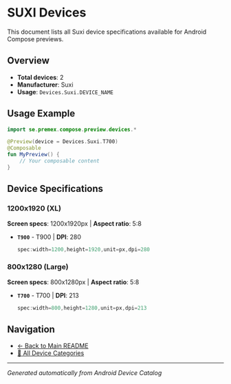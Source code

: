 # SUXI Devices

This document lists all Suxi device specifications available for Android Compose previews.

## Overview

- **Total devices**: 2
- **Manufacturer**: Suxi
- **Usage**: `Devices.Suxi.DEVICE_NAME`

## Usage Example

```kotlin
import se.premex.compose.preview.devices.*

@Preview(device = Devices.Suxi.T700)
@Composable
fun MyPreview() {
    // Your composable content
}
```

## Device Specifications

### 1200x1920 (XL)

**Screen specs**: 1200x1920px | **Aspect ratio**: 5:8

- **`T900`** - T900 | **DPI**: 280
  ```kotlin
  spec:width=1200,height=1920,unit=px,dpi=280
  ```

### 800x1280 (Large)

**Screen specs**: 800x1280px | **Aspect ratio**: 5:8

- **`T700`** - T700 | **DPI**: 213
  ```kotlin
  spec:width=800,height=1280,unit=px,dpi=213
  ```

## Navigation

- [← Back to Main README](../../README.md)
- [📱 All Device Categories](../README.md)

---
*Generated automatically from Android Device Catalog*
